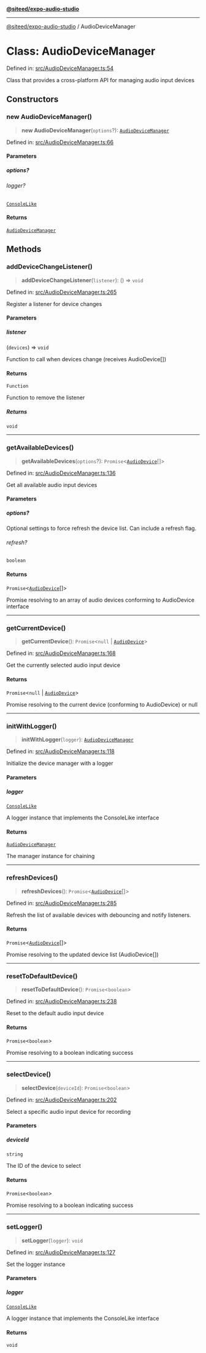 [**@siteed/expo-audio-studio**](../README.md)

***

[@siteed/expo-audio-studio](../README.md) / AudioDeviceManager

# Class: AudioDeviceManager

Defined in: [src/AudioDeviceManager.ts:54](https://github.com/deeeed/expo-audio-stream/blob/bb59302490ef4669af79e1b7d51bc0dcaf10e087/packages/expo-audio-studio/src/AudioDeviceManager.ts#L54)

Class that provides a cross-platform API for managing audio input devices

## Constructors

### new AudioDeviceManager()

> **new AudioDeviceManager**(`options`?): [`AudioDeviceManager`](AudioDeviceManager.md)

Defined in: [src/AudioDeviceManager.ts:66](https://github.com/deeeed/expo-audio-stream/blob/bb59302490ef4669af79e1b7d51bc0dcaf10e087/packages/expo-audio-studio/src/AudioDeviceManager.ts#L66)

#### Parameters

##### options?

###### logger?

[`ConsoleLike`](../type-aliases/ConsoleLike.md)

#### Returns

[`AudioDeviceManager`](AudioDeviceManager.md)

## Methods

### addDeviceChangeListener()

> **addDeviceChangeListener**(`listener`): () => `void`

Defined in: [src/AudioDeviceManager.ts:265](https://github.com/deeeed/expo-audio-stream/blob/bb59302490ef4669af79e1b7d51bc0dcaf10e087/packages/expo-audio-studio/src/AudioDeviceManager.ts#L265)

Register a listener for device changes

#### Parameters

##### listener

(`devices`) => `void`

Function to call when devices change (receives AudioDevice[])

#### Returns

`Function`

Function to remove the listener

##### Returns

`void`

***

### getAvailableDevices()

> **getAvailableDevices**(`options`?): `Promise`\<[`AudioDevice`](../interfaces/AudioDevice.md)[]\>

Defined in: [src/AudioDeviceManager.ts:136](https://github.com/deeeed/expo-audio-stream/blob/bb59302490ef4669af79e1b7d51bc0dcaf10e087/packages/expo-audio-studio/src/AudioDeviceManager.ts#L136)

Get all available audio input devices

#### Parameters

##### options?

Optional settings to force refresh the device list. Can include a refresh flag.

###### refresh?

`boolean`

#### Returns

`Promise`\<[`AudioDevice`](../interfaces/AudioDevice.md)[]\>

Promise resolving to an array of audio devices conforming to AudioDevice interface

***

### getCurrentDevice()

> **getCurrentDevice**(): `Promise`\<`null` \| [`AudioDevice`](../interfaces/AudioDevice.md)\>

Defined in: [src/AudioDeviceManager.ts:168](https://github.com/deeeed/expo-audio-stream/blob/bb59302490ef4669af79e1b7d51bc0dcaf10e087/packages/expo-audio-studio/src/AudioDeviceManager.ts#L168)

Get the currently selected audio input device

#### Returns

`Promise`\<`null` \| [`AudioDevice`](../interfaces/AudioDevice.md)\>

Promise resolving to the current device (conforming to AudioDevice) or null

***

### initWithLogger()

> **initWithLogger**(`logger`): [`AudioDeviceManager`](AudioDeviceManager.md)

Defined in: [src/AudioDeviceManager.ts:118](https://github.com/deeeed/expo-audio-stream/blob/bb59302490ef4669af79e1b7d51bc0dcaf10e087/packages/expo-audio-studio/src/AudioDeviceManager.ts#L118)

Initialize the device manager with a logger

#### Parameters

##### logger

[`ConsoleLike`](../type-aliases/ConsoleLike.md)

A logger instance that implements the ConsoleLike interface

#### Returns

[`AudioDeviceManager`](AudioDeviceManager.md)

The manager instance for chaining

***

### refreshDevices()

> **refreshDevices**(): `Promise`\<[`AudioDevice`](../interfaces/AudioDevice.md)[]\>

Defined in: [src/AudioDeviceManager.ts:285](https://github.com/deeeed/expo-audio-stream/blob/bb59302490ef4669af79e1b7d51bc0dcaf10e087/packages/expo-audio-studio/src/AudioDeviceManager.ts#L285)

Refresh the list of available devices with debouncing and notify listeners.

#### Returns

`Promise`\<[`AudioDevice`](../interfaces/AudioDevice.md)[]\>

Promise resolving to the updated device list (AudioDevice[])

***

### resetToDefaultDevice()

> **resetToDefaultDevice**(): `Promise`\<`boolean`\>

Defined in: [src/AudioDeviceManager.ts:238](https://github.com/deeeed/expo-audio-stream/blob/bb59302490ef4669af79e1b7d51bc0dcaf10e087/packages/expo-audio-studio/src/AudioDeviceManager.ts#L238)

Reset to the default audio input device

#### Returns

`Promise`\<`boolean`\>

Promise resolving to a boolean indicating success

***

### selectDevice()

> **selectDevice**(`deviceId`): `Promise`\<`boolean`\>

Defined in: [src/AudioDeviceManager.ts:202](https://github.com/deeeed/expo-audio-stream/blob/bb59302490ef4669af79e1b7d51bc0dcaf10e087/packages/expo-audio-studio/src/AudioDeviceManager.ts#L202)

Select a specific audio input device for recording

#### Parameters

##### deviceId

`string`

The ID of the device to select

#### Returns

`Promise`\<`boolean`\>

Promise resolving to a boolean indicating success

***

### setLogger()

> **setLogger**(`logger`): `void`

Defined in: [src/AudioDeviceManager.ts:127](https://github.com/deeeed/expo-audio-stream/blob/bb59302490ef4669af79e1b7d51bc0dcaf10e087/packages/expo-audio-studio/src/AudioDeviceManager.ts#L127)

Set the logger instance

#### Parameters

##### logger

[`ConsoleLike`](../type-aliases/ConsoleLike.md)

A logger instance that implements the ConsoleLike interface

#### Returns

`void`

